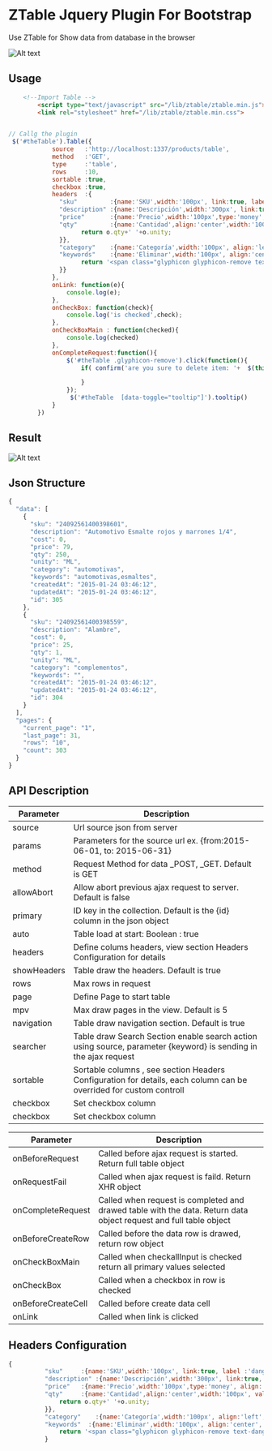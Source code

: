 # ZTable Jquery Plugin For Bootstrap

Use ZTable for Show data from database in the browser

![Alt text](https://s3.amazonaws.com/f.cl.ly/items/111g2O0M0s1p412L383r/Screen%20Shot%202015-09-09%20at%2012.51.09%20PM.png "Optional title")

## Usage

```html
	<!--Import Table -->
		<script type="text/javascript" src="/lib/ztable/ztable.min.js"></script>
		<link rel="stylesheet" href="/lib/ztable/ztable.min.css">

```

```js

// Callg the plugin 
 $('#theTable').Table({
  			source   :'http://localhost:1337/products/table',
  			method   :'GET',
  			type     :'table',
  			rows     :10,
  			sortable :true,
  			checkbox :true,
  			headers  :{
		      "sku"			:{name:'SKU',width:'100px', link:true, label :'danger', title:"Click to view details"},
		      "description" :{name:'Descripción',width:'300px', link:true, title:"Click to view details"},
		      "price"		:{name:'Precio',width:'100px',type:'money', align:'right'},
		      "qty"			:{name:'Cantidad',align:'center',width:'100px', value:function(i,o){
		      		return o.qty+' '+o.unity;
		      }}, 	
		      "category"    :{name:'Categoría',width:'100px', align:'left', label:'success'}, 
		      "keywords"	:{name:'Eliminar',width:'100px', align:'center', sort:false, value:function(i,o) {
		      		return '<span class="glyphicon glyphicon-remove text-danger ztable-cursor" data-value="'+o.sku+'" data-toggle="tooltip" data-placement="left" title="Click to delete this item"></span>';
		      }}
		    }, 
		    onLink: function(e){
		    	console.log(e);
		    },
		    onCheckBox: function(check){
		    	console.log('is checked',check);
		    },
		    onCheckBoxMain : function(checked){
		    	console.log(checked)
		    },
		    onCompleteRequest:function(){
		    	$('#theTable .glyphicon-remove').click(function(){		    		
		    		if( confirm('are you sure to delete item: '+  $(this).attr('data-value') )  ) {

		    		}
		    	});
		    	 $('#theTable  [data-toggle="tooltip"]').tooltip()
		    }
  		})
```
Result
------------------------

![Alt text](https://s3.amazonaws.com/f.cl.ly/items/3n310j1C253o1d303I3F/Screen%20Shot%202015-09-09%20at%2012.48.23%20PM.png "Optional title")

## Json Structure

```js
{
  "data": [
    {
      "sku": "24092561400398601",
      "description": "Automotivo Esmalte rojos y marrones 1/4",
      "cost": 0,
      "price": 79,
      "qty": 250,
      "unity": "ML",
      "category": "automotivas",
      "keywords": "automotivas,esmaltes",
      "createdAt": "2015-01-24 03:46:12",
      "updatedAt": "2015-01-24 03:46:12",
      "id": 305
    },
    {
      "sku": "24092561400398559",
      "description": "Alambre",
      "cost": 0,
      "price": 25,
      "qty": 1,
      "unity": "ML",
      "category": "complementos",
      "keywords": "",
      "createdAt": "2015-01-24 03:46:12",
      "updatedAt": "2015-01-24 03:46:12",
      "id": 304
    }
  ],
  "pages": {
    "current_page": "1",
    "last_page": 31,
    "rows": "10",
    "count": 303
  }
}

```
## API Description


| Parameter       | Description      |
| -------------   | --------------------- | 
| source          | Url source json from server         |
| params          | Parameters for the source url ex.  {from:2015-06-01, to: 2015-06-31}      |
| method          | Request Method for data  _POST, _GET. Default is GET    |
| allowAbort      | Allow abort previous ajax request to server. Default is false  |
| primary         | ID key in the collection. Default is the {id} column in the json object  |
| auto            | Table load at start: Boolean : true | false  |
| headers         | Define colums headers, view section Headers Configuration for details |
| showHeaders     | Table draw the headers. Default is true |
| rows            | Max rows in request |
| page            | Define Page to start table |
| mpv             | Max draw pages in the view. Default is 5 |
| navigation      | Table draw navigation section. Default is true |
| searcher        | Table draw Search Section enable search action using source, parameter {keyword}  is sending in the ajax request  |
| sortable        | Sortable columns , see section Headers Configuration for details, each column can be overrided for custom controll  |
| checkbox        | Set checkbox column   |
| checkbox        | Set checkbox column   |



| Parameter       | Description      |
| -------------   | --------------------- | 
| onBeforeRequest          | Called before ajax request is started. Return  full table object
| onRequestFail            | Called when ajax request is faild. Return XHR object
| onCompleteRequest        | Called when request is completed and drawed table with the data. Return data object request and full table object
| onBeforeCreateRow        | Called before the data row is drawed, return row object
| onCheckBoxMain           | Called when checkallInput is checked return all primary values selected
| onCheckBox               | Called when a checkbox in row is checked
| onBeforeCreateCell       | Called before create data cell
| onLink                   | Called when link is clicked


## Headers Configuration

```js
{
          "sku"     :{name:'SKU',width:'100px', link:true, label :'danger', title:"Click to view details", hide:true},
          "description" :{name:'Descripción',width:'300px', link:true, title:"Click to view details"},
          "price"   :{name:'Precio',width:'100px',type:'money', align:'right'},
          "qty"     :{name:'Cantidad',align:'center',width:'100px', value:function(i,o){
              return o.qty+' '+o.unity;
          }},   
          "category"    :{name:'Categoría',width:'100px', align:'left', label:'success'}, 
          "keywords"  :{name:'Eliminar',width:'100px', align:'center', sort:false, value:function(i,o) {
              return '<span class="glyphicon glyphicon-remove text-danger ztable-cursor" data-value="'+o.sku+'" data-toggle="tooltip" data-placement="left" title="Click to delete this item"></span>';
          }

```
